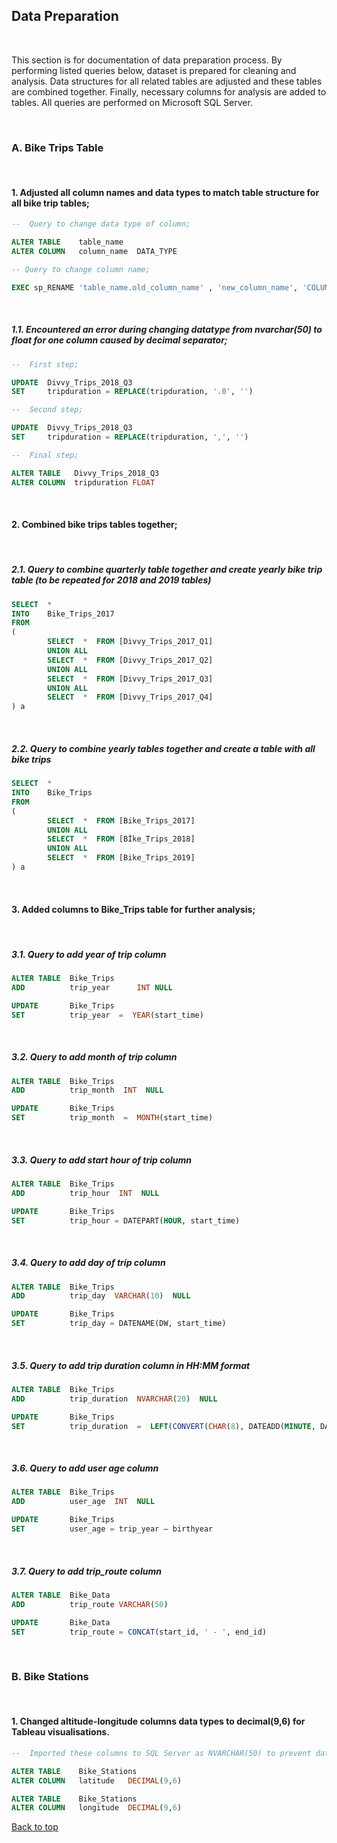 ## Data Preparation

<br />

This section is for documentation of data preparation process. By performing listed queries below, dataset is prepared for cleaning and analysis. Data structures for all related tables are adjusted and these tables are combined together. Finally, necessary columns for analysis are added to tables. All queries are performed on Microsoft SQL Server.

<br />

###  A.  Bike Trips Table

<br />

####  1.  Adjusted all column names and data types to match table structure for all bike trip tables;

``` sql
--  Query to change data type of column;

ALTER TABLE    table_name
ALTER COLUMN   column_name  DATA_TYPE

-- Query to change column name;

EXEC sp_RENAME 'table_name.old_column_name' , 'new_column_name', 'COLUMN'
```

<br />

#####  1.1.  Encountered an error during changing datatype from nvarchar(50) to float for one column caused by decimal separator;
  
``` sql
--  First step;

UPDATE  Divvy_Trips_2018_Q3
SET     tripduration = REPLACE(tripduration, '.0', '')

--  Second step;

UPDATE  Divvy_Trips_2018_Q3
SET     tripduration = REPLACE(tripduration, ',', '')

--  Final step;

ALTER TABLE   Divvy_Trips_2018_Q3
ALTER COLUMN  tripduration FLOAT
```

<br />

####  2.  Combined bike trips tables together;

<br />

#####  2.1.  Query to combine quarterly table together and create yearly bike trip table (to be repeated for 2018 and 2019 tables)

``` sql
SELECT  *
INTO    Bike_Trips_2017
FROM
(
        SELECT	*  FROM	[Divvy_Trips_2017_Q1]
        UNION ALL
        SELECT	*  FROM	[Divvy_Trips_2017_Q2]
        UNION ALL
        SELECT	*  FROM	[Divvy_Trips_2017_Q3]
        UNION ALL
        SELECT	*  FROM	[Divvy_Trips_2017_Q4]
) a
```

<br />

#####  2.2.  Query to combine yearly tables together and create a table with all bike trips

``` sql
SELECT	*
INTO    Bike_Trips
FROM
(
        SELECT	*  FROM	[Bike_Trips_2017]
        UNION ALL
        SELECT	*  FROM	[Bİke_Trips_2018]
        UNION ALL
        SELECT	*  FROM	[Bike_Trips_2019]
) a
```

<br />

####  3.  Added columns to Bike_Trips table for further analysis;

<br />

#####  3.1.  Query to add year of trip column

``` sql
ALTER TABLE  Bike_Trips
ADD          trip_year		INT NULL

UPDATE       Bike_Trips
SET          trip_year  =  YEAR(start_time)
```

<br />

#####  3.2.  Query to add month of trip column

``` sql
ALTER TABLE  Bike_Trips
ADD          trip_month  INT  NULL

UPDATE       Bike_Trips
SET          trip_month  =  MONTH(start_time)
```

<br />

#####  3.3.  Query to add start hour of trip column

``` sql
ALTER TABLE  Bike_Trips
ADD          trip_hour  INT  NULL

UPDATE       Bike_Trips
SET          trip_hour = DATEPART(HOUR, start_time)
```

<br />

#####  3.4.  Query to add day of trip column

``` sql
ALTER TABLE  Bike_Trips
ADD          trip_day  VARCHAR(10)  NULL

UPDATE       Bike_Trips
SET          trip_day = DATENAME(DW, start_time)
```

<br />

#####  3.5.  Query to add trip duration column in HH:MM format

 ```sql
ALTER TABLE  Bike_Trips
ADD          trip_duration  NVARCHAR(20)  NULL

UPDATE       Bike_Trips
SET          trip_duration  =  LEFT(CONVERT(CHAR(8), DATEADD(MINUTE, DATEDIFF(minute, start_time, end_time), 0), 108), 5)
```

<br />

#####  3.6.  Query to add user age column

``` sql
ALTER TABLE  Bike_Trips
ADD          user_age  INT  NULL

UPDATE       Bike_Trips
SET          user_age = trip_year – birthyear
```

<br />

#####  3.7.  Query to add trip_route column

``` sql
ALTER TABLE  Bike_Data
ADD          trip_route VARCHAR(50)

UPDATE       Bike_Data
SET          trip_route = CONCAT(start_id, ' - ', end_id)
```

<br />

###  B.  Bike Stations

<br />

####  1.  Changed altitude-longitude columns data types to decimal(9,6) for Tableau visualisations. 

``` sql
--  Imported these columns to SQL Server as NVARCHAR(50) to prevent data loss;

ALTER TABLE    Bike_Stations
ALTER COLUMN   latitude   DECIMAL(9,6)

ALTER TABLE    Bike_Stations
ALTER COLUMN   longitude  DECIMAL(9,6)
```

[Back to top](#data-preparation)
